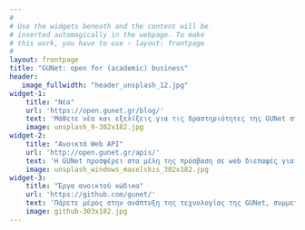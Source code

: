 ```yaml
---
#
# Use the widgets beneath and the content will be
# inserted automagically in the webpage. To make
# this work, you have to use › layout: frontpage
#
layout: frontpage
title: "GUNet: open for (academic) business"
header:
   image_fullwidth: "header_unsplash_12.jpg"
widget-1:
    title: "Νέα"
    url: 'https://open.gunet.gr/blog/'
    text: 'Μάθετε νέα και εξελίξεις για τις δραστηριότητες της GUNet στον τομέα του open data και open source.'
    image: unsplash_9-302x182.jpg
widget-2:
    title: "Ανοικτά Web API"
    url: 'http://open.gunet.gr/apis/'
    text: 'Η GUNet προσφέρει στα μέλη της πρόσβαση σε web διεπαφές για την εκπλήρωση των στόχων τους. Μάθετε περισσότερα διαβάζοντας το εισαγωγικό κείμενο.'
    image: unsplash_windows_maselskis_302x182.jpg
widget-3:
    title: "Έργα ανοικτού κώδικα"
    url: 'https://github.com/gunet/'
    text: 'Πάρετε μέρος στην ανάπτυξη της τεχνολογίας της GUNet, συμμετέχοντας στην κοινότητα του ανοικτού λογισμικού της GUNet!'
    image: github-303x182.jpg
---
```

